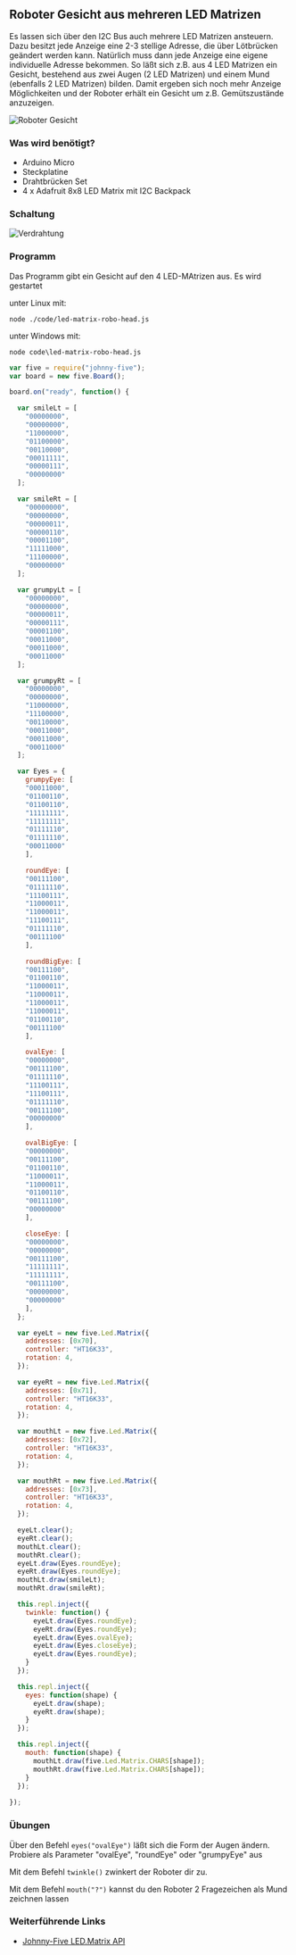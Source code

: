 
## Roboter Gesicht aus mehreren LED Matrizen

Es lassen sich über den I2C Bus auch mehrere LED Matrizen ansteuern. Dazu besitzt jede Anzeige eine 2-3 stellige Adresse, die über Lötbrücken geändert werden kann. Natürlich muss dann jede Anzeige eine eigene individuelle Adresse bekommen. So läßt sich z.B. aus 4 LED Matrizen ein Gesicht, bestehend aus zwei Augen (2 LED Matrizen) und einem Mund (ebenfalls 2 LED Matrizen) bilden. Damit ergeben sich noch mehr Anzeige Möglichkeiten und der Roboter erhält ein Gesicht um z.B. Gemütszustände anzuzeigen.

![Roboter Gesicht](../../images/robo-face.jpg "Roboter Gesicht")

### Was wird benötigt?

* Arduino Micro
* Steckplatine
* Drahtbrücken Set
* 4 x Adafruit 8x8 LED Matrix mit I2C Backpack

### Schaltung

![Verdrahtung](../../images/circ/4xLED-Matrix_Steckplatine.png "Verdrahtung")

### Programm

Das Programm gibt ein Gesicht auf den 4 LED-MAtrizen aus. Es wird gestartet

unter Linux mit: 

```
node ./code/led-matrix-robo-head.js
```

unter Windows mit:

```
node code\led-matrix-robo-head.js
```

```javascript
var five = require("johnny-five");
var board = new five.Board(); 

board.on("ready", function() {

  var smileLt = [
    "00000000",
    "00000000",
    "11000000",
    "01100000",
    "00110000",
    "00011111",
    "00000111",
    "00000000"
  ];

  var smileRt = [
    "00000000",
    "00000000",
    "00000011",
    "00000110",
    "00001100",
    "11111000",
    "11100000",
    "00000000"
  ];

  var grumpyLt = [
    "00000000",
    "00000000",
    "00000011",
    "00000111",
    "00001100",
    "00011000",
    "00011000",
    "00011000"
  ];

  var grumpyRt = [
    "00000000",
    "00000000",
    "11000000",
    "11100000",
    "00110000",
    "00011000",
    "00011000",
    "00011000"
  ];

  var Eyes = {
    grumpyEye: [
    "00011000",
    "01100110",
    "01100110",
    "11111111",
    "11111111",
    "01111110",
    "01111110",
    "00011000"
    ],

    roundEye: [
    "00111100",
    "01111110",
    "11100111",
    "11000011",
    "11000011",
    "11100111",
    "01111110",
    "00111100"
    ],

    roundBigEye: [
    "00111100",
    "01100110",
    "11000011",
    "11000011",
    "11000011",
    "11000011",
    "01100110",
    "00111100"
    ],

    ovalEye: [
    "00000000",
    "00111100",
    "01111110",
    "11100111",
    "11100111",
    "01111110",
    "00111100",
    "00000000"
    ],

    ovalBigEye: [
    "00000000",
    "00111100",
    "01100110",
    "11000011",
    "11000011",
    "01100110",
    "00111100",
    "00000000"
    ],

    closeEye: [
    "00000000",
    "00000000",
    "00111100",
    "11111111",
    "11111111",
    "00111100",
    "00000000",
    "00000000"
    ],
  };

  var eyeLt = new five.Led.Matrix({
    addresses: [0x70],
    controller: "HT16K33",
    rotation: 4,
  });

  var eyeRt = new five.Led.Matrix({
    addresses: [0x71],
    controller: "HT16K33",
    rotation: 4,
  });

  var mouthLt = new five.Led.Matrix({
    addresses: [0x72],
    controller: "HT16K33",
    rotation: 4,
  });

  var mouthRt = new five.Led.Matrix({
    addresses: [0x73],
    controller: "HT16K33",
    rotation: 4,
  });

  eyeLt.clear();
  eyeRt.clear();
  mouthLt.clear();
  mouthRt.clear();
  eyeLt.draw(Eyes.roundEye);
  eyeRt.draw(Eyes.roundEye);
  mouthLt.draw(smileLt);
  mouthRt.draw(smileRt);

  this.repl.inject({
    twinkle: function() {
      eyeLt.draw(Eyes.roundEye);
      eyeRt.draw(Eyes.roundEye);
      eyeLt.draw(Eyes.ovalEye);
      eyeLt.draw(Eyes.closeEye);
      eyeLt.draw(Eyes.roundEye);
    }
  });

  this.repl.inject({
    eyes: function(shape) {
      eyeLt.draw(shape);
      eyeRt.draw(shape);
    }
  });

  this.repl.inject({
    mouth: function(shape) {
      mouthLt.draw(five.Led.Matrix.CHARS[shape]);
      mouthRt.draw(five.Led.Matrix.CHARS[shape]);
    }
  });
  
});
```

### Übungen

Über den Befehl ```eyes("ovalEye")``` läßt sich die Form der Augen ändern. Probiere als Parameter "ovalEye", "roundEye" oder "grumpyEye" aus

Mit dem Befehl ```twinkle()``` zwinkert der Roboter dir zu.

Mit dem Befehl ```mouth("?")``` kannst du den Roboter 2 Fragezeichen als Mund zeichnen lassen

### Weiterführende Links

* [Johnny-Five LED.Matrix API](http://johnny-five.io/api/led.matrix/)
